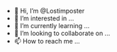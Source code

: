 - 👋 Hi, I’m @Lostimposter
- 👀 I’m interested in ...
- 🌱 I’m currently learning ...
- 💞️ I’m looking to collaborate on ...
- 📫 How to reach me ...

<!---
Lostimposter/Lostimposter is a ✨ special ✨ repository because its `README.md` (this file) appears on your GitHub profile.
You can click the Preview link to take a look at your changes.
--->
